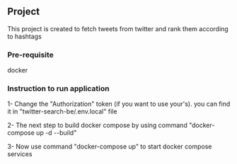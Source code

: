 ## Project

This project is created to fetch tweets from twitter and rank them according to hashtags

### Pre-requisite

docker


### Instruction to run application

1- Change the "Authorization" token (if you want to use your's). you can find it in "twitter-search-be/.env.local" file

2- The next step to build docker compose by using command "docker-compose up -d --build"

3- Now use command "docker-compose up" to start docker compose services